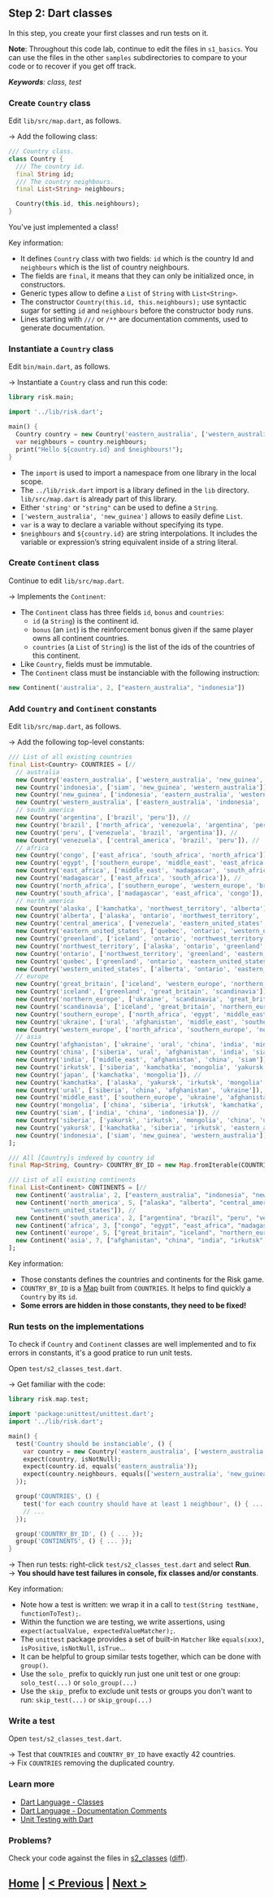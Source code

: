 ## Step 2: Dart classes

In this step, you create your first classes and run tests on it.

**Note**: Throughout this code lab, continue to edit the files in `s1_basics`.
You can use the files in the other `samples` subdirectories to compare to your code
or to recover if you get off track.

_**Keywords**: class, test_


### Create `Country` class

Edit `lib/src/map.dart`, as follows.

&rarr; Add the following class:

```Dart
/// Country class.
class Country {
  /// The country id.
  final String id;
  /// The country neighbours.
  final List<String> neighbours;

  Country(this.id, this.neighbours);
}
```

You've just implemented a class!

Key information:

* It defines `Country` class with two fields: `id` which is the country Id and `neighbours` which is the list of country neighbours.
* The fields are `final`, it means that they can only be initialized once, in constructors.
* Generic types allow to define a `List` of `String` with `List<String>`.
* The constructor `Country(this.id, this.neighbours);` use syntactic sugar for setting `id` and `neighbours` before the constructor body runs.
* Lines starting with `///` or `/**` are documentation comments, used to generate documentation.

### Instantiate a `Country` class

Edit `bin/main.dart`, as follows.

&rarr; Instantiate a `Country` class and run this code:

```Dart
library risk.main;

import '../lib/risk.dart';

main() {
  Country country = new Country('eastern_australia', ['western_australia', 'new_guinea']);
  var neighbours = country.neighbours;
  print("Hello ${country.id} and $neighbours!");
}
```

* The `import` is used to import a namespace from one library in the local scope.
* The `../lib/risk.dart` import is a library defined in the `lib` directory. `lib/src/map.dart` is already part of this library.
* Either `'string'` or `"string"` can be used to define a `String`.
* `['western_australia', 'new_guinea']` allows to easily define `List`.
* `var` is a way to declare a variable without specifying its type.
* `$neighbours` and `${country.id}` are string interpolations. It includes the variable or expression’s string equivalent inside of a string literal.

### Create `Continent` class

Continue to edit `lib/src/map.dart`.

&rarr; Implements the `Continent`:
* The `Continent` class has three fields `id`, `bonus` and `countries`:
  * `id` (a `String`) is the continent id.
  * `bonus` (an `int`) is the reinforcement bonus given if the same player owns all continent countries.
  * `countries` (a `List` of `String`) is the list of the ids of the countries of this continent.
* Like `Country`, fields must be immutable.
* The `Continent` class must be instanciable with the following instruction:

```Dart
new Continent('australia', 2, ["eastern_australia", "indonesia"])
```

### Add `Country` and `Continent` constants

Edit `lib/src/map.dart`, as follows.

&rarr; Add the following top-level constants:

```Dart
/// List of all existing countries
final List<Country> COUNTRIES = [//
  // australia
  new Country('eastern_australia', ['western_australia', 'new_guinea', 'eastern_australia']), //
  new Country('indonesia', ['siam', 'new_guinea', 'western_australia']), //
  new Country('new_guinea', ['indonesia', 'eastern_australia', 'western_australia']), //
  new Country('western_australia', ['eastern_australia', 'indonesia', 'new_guinea']), //
  // south_america
  new Country('argentina', ['brazil', 'peru']), //
  new Country('brazil', ['north_africa', 'venezuela', 'argentina', 'peru']), //
  new Country('peru', ['venezuela', 'brazil', 'argentina']), //
  new Country('venezuela', ['central_america', 'brazil', 'peru']), //
  // africa
  new Country('congo', ['east_africa', 'south_africa', 'north_africa']), //
  new Country('egypt', ['southern_europe', 'middle_east', 'east_africa', 'north_africa']), //
  new Country('east_africa', ['middle_east', 'madagascar', 'south_africa', 'congo', 'north_africa', 'egypt']), //
  new Country('madagascar', ['east_africa', 'south_africa']), //
  new Country('north_africa', ['southern_europe', 'western_europe', 'brazil', 'egypt', 'east_africa', 'congo']), //
  new Country('south_africa', ['madagascar', 'east_africa', 'congo']), //
  // north_america
  new Country('alaska', ['kamchatka', 'northwest_territory', 'alberta']), //
  new Country('alberta', ['alaska', 'ontario', 'northwest_territory', 'western_united_states']), //
  new Country('central_america', ['venezuela', 'eastern_united_states', 'western_united_states']), //
  new Country('eastern_united_states', ['quebec', 'ontario', 'western_united_states', 'central_america']), //
  new Country('greenland', ['iceland', 'ontario', 'northwest_territory', 'quebec']), //
  new Country('northwest_territory', ['alaska', 'ontario', 'greenland', 'alberta']), //
  new Country('ontario', ['northwest_territory', 'greenland', 'eastern_united_states', 'western_united_states', 'quebec', 'alberta']), //
  new Country('quebec', ['greenland', 'ontario', 'eastern_united_states']), //
  new Country('western_united_states', ['alberta', 'ontario', 'eastern_united_states', 'central_america']), //
  // europe
  new Country('great_britain', ['iceland', 'western_europe', 'northern_europe', 'scandinavia']), //
  new Country('iceland', ['greenland', 'great_britain', 'scandinavia']), //
  new Country('northern_europe', ['ukraine', 'scandinavia', 'great_britain', 'western_europe', 'southern_europe']), //
  new Country('scandinavia', ['iceland', 'great_britain', 'northern_europe', 'ukraine']), //
  new Country('southern_europe', ['north_africa', 'egypt', 'middle_east', 'ukraine', 'northern_europe', 'western_europe']), //
  new Country('ukraine', ['ural', 'afghanistan', 'middle_east', 'southern_europe', 'northern_europe', 'scandinavia']), //
  new Country('western_europe', ['north_africa', 'southern_europe', 'northern_europe', 'great_britain']), //
  // asia
  new Country('afghanistan', ['ukraine', 'ural', 'china', 'india', 'middle_east']), //
  new Country('china', ['siberia', 'ural', 'afghanistan', 'india', 'siam', 'mongolia']), //
  new Country('india', ['middle_east', 'afghanistan', 'china', 'siam']), //
  new Country('irkutsk', ['siberia', 'kamchatka', 'mongolia', 'yakursk']), //
  new Country('japan', ['kamchatka', 'mongolia']), //
  new Country('kamchatka', ['alaska', 'yakursk', 'irkutsk', 'mongolia', 'japan']), //
  new Country('ural', ['siberia', 'china', 'afghanistan', 'ukraine']), //
  new Country('middle_east', ['southern_europe', 'ukraine', 'afghanistan', 'india', 'egypt', 'east_africa']), //
  new Country('mongolia', ['china', 'siberia', 'irkutsk', 'kamchatka', 'japan']), //
  new Country('siam', ['india', 'china', 'indonesia']), //
  new Country('siberia', ['yakursk', 'irkutsk', 'mongolia', 'china', 'ural']), //
  new Country('yakursk', ['kamchatka', 'siberia', 'irkutsk', 'eastern_australia']),//
  new Country('indonesia', ['siam', 'new_guinea', 'western_australia']), //
];

/// All [Country]s indexed by country id
final Map<String, Country> COUNTRY_BY_ID = new Map.fromIterable(COUNTRIES, key: (country) => country.id);

/// List of all existing continents
final List<Continent> CONTINENTS = [//
  new Continent('australia', 2, ["eastern_australia", "indonesia", "new_guinea"]), //
  new Continent('north_america', 5, ["alaska", "alberta", "central_america", "eastern_united_states", "greenland", "northwest_territory", "ontario", "quebec",
      "western_united_states"]), //
  new Continent('south_america', 2, ["argentina", "brazil", "peru", "venezuela"]), //
  new Continent('africa', 3, ["congo", "egypt", "east_africa", "madagascar", "north_africa", "south_africa"]), //
  new Continent('europe', 5, ["great_britain", "iceland", "northern_europe", "scandinavia", "southern_europe", "ukraine", "western_europe"]), //
  new Continent('asia', 7, ["afghanistan", "china", "india", "irkutsk", "japan", "kamchatka", "ural", "middle_east", "mongolia", "siam", "siberia", "yakursk", "eastern_australia"]),//
];
```

Key information:

* Those constants defines the countries and continents for the Risk game.
* `COUNTRY_BY_ID` is a [Map](https://api.dartlang.org/apidocs/channels/stable/dartdoc-viewer/dart-core.Map) built from `COUNTRIES`. It helps to find quickly a `Country` by its `id`.
* **Some errors are hidden in those constants, they need to be fixed!**

### Run tests on the implementations

To check if `Country` and `Continent` classes are well implemented and to fix errors in constants,
it's a good pratice to run unit tests.

Open `test/s2_classes_test.dart`.

&rarr; Get familiar with the code:

```Dart
library risk.map.test;

import 'package:unittest/unittest.dart';
import '../lib/risk.dart';

main() {
  test('Country should be instanciable', () {
    var country = new Country('eastern_australia', ['western_australia', 'new_guinea']);
    expect(country, isNotNull);
    expect(country.id, equals('eastern_australia'));
    expect(country.neighbours, equals(['western_australia', 'new_guinea']));
  });

  group('COUNTRIES', () {
    test('for each country should have at least 1 neighbour', () { ... });
    // ...
  });

  group('COUNTRY_BY_ID', () { ... });
  group('CONTINENTS', () { ... });
}
```

&rarr; Then run tests: right-click `test/s2_classes_test.dart` and select **Run**.  
&rarr; **You should have test failures in console, fix classes and/or constants**.

Key information:

* Note how a test is written: we wrap it in a call to `test(String testName, functionToTest);`.
* Within the function we are testing, we write assertions, using `expect(actualValue, expectedValueMatcher);`.
* The `unittest` package provides a set of built-in `Matcher` like `equals(xxx)`, `isPositive`, `isNotNull`, `isTrue`...
* It can be helpful to group similar tests together, which can be done with `group()`.
* Use the `solo_` prefix to quickly run just one unit test or one group: `solo_test(...)` or `solo_group(...)`
* Use the `skip_` prefix to exclude unit tests or groups you don't want to run: `skip_test(...)` or `skip_group(...)`

### Write a test

Open `test/s2_classes_test.dart`.

&rarr; Test that `COUNTRIES` and `COUNTRY_BY_ID` have exactly 42 countries.  
&rarr; Fix `COUNTRIES` removing the duplicated country.

### Learn more
 - [Dart Language - Classes](https://www.dartlang.org/docs/dart-up-and-running/contents/ch02.html#classes)
 - [Dart Language - Documentation Comments](https://www.dartlang.org/docs/dart-up-and-running/ch02.html#documentation-comments)
 - [Unit Testing with Dart](https://www.dartlang.org/articles/dart-unit-tests/)

### Problems?
Check your code against the files in [s2_classes](../samples/s2_classes) ([diff](../../../compare/s1_basics...s2_classes)).

## [Home](../README.md#code-lab-polymerdart) | [< Previous](step-1.md#step-1-run-the-app-and-view-its-code) | [Next >](step-4.md#step-4-polymer-custom-element)
